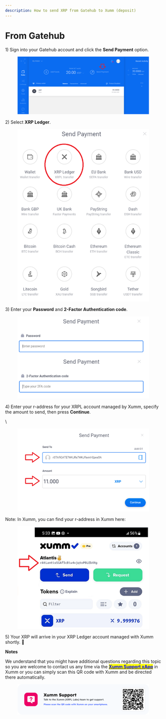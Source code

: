 ```yaml
---
description: How to send XRP from Gatehub to Xumm (deposit)
---
```


# From Gatehub

1\) Sign into your Gatehub account and click the **Send Payment** option.

<figure><img src="../../.gitbook/assets/Gatehub 1.png" alt=""><figcaption></figcaption></figure>

2\) Select **XRP Ledger**.

<figure><img src="../../.gitbook/assets/Gatehub - 2.png" alt=""><figcaption></figcaption></figure>

3\) Enter your **Password** and **2-Factor Authentication code**.

<figure><img src="../../.gitbook/assets/Gatehub - 3.png" alt=""><figcaption></figcaption></figure>

4\) Enter your r-address for your XRPL account managed by Xumm, specify the amount to send, then press **Continue**.

\


<figure><img src="../../.gitbook/assets/Gatehub -5.png" alt=""><figcaption></figcaption></figure>

Note: In Xumm, you can find your r-address in Xumm here:

<figure><img src="../../.gitbook/assets/raddress (2).png" alt=""><figcaption></figcaption></figure>

5\) Your XRP will arrive in your XRP Ledger account managed with Xumm shortly. 🎉

**Notes**

We understand that you might have additional questions regarding this topic so you are welcome to contact us any time via the [<mark style="color:blue;">**Xumm Support xApp**</mark>](https://xumm.app/detect/xapp:xumm.support?ref=helpcenter) in Xumm or you can simply scan this QR code with Xumm and be directed there automatically.

<figure><img src="../../.gitbook/assets/Support banner Xumm.png" alt=""><figcaption></figcaption></figure>


